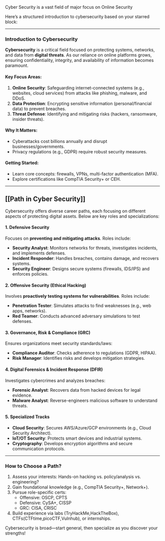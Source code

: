 Cyber Security is a vast field of major focus on Online Security


Here’s a structured introduction to cybersecurity based on your starred block:

---

### **Introduction to Cybersecurity**  
**Cybersecurity** is a critical field focused on protecting systems, networks, and data from **digital threats**. As our reliance on online platforms grows, ensuring confidentiality, integrity, and availability of information becomes paramount.  

#### **Key Focus Areas**:  
1. **Online Security**: Safeguarding internet-connected systems (e.g., websites, cloud services) from attacks like phishing, malware, and DDoS.  
2. **Data Protection**: Encrypting sensitive information (personal/financial data) to prevent breaches.  
3. **Threat Defense**: Identifying and mitigating risks (hackers, ransomware, insider threats).  

#### **Why It Matters**:  
- Cyberattacks cost billions annually and disrupt businesses/governments.  
- Privacy regulations (e.g., GDPR) require robust security measures.  

#### **Getting Started**:  
- Learn core concepts: firewalls, VPNs, multi-factor authentication (MFA).  
- Explore certifications like CompTIA Security+ or CEH.  

---

## **[[Path in Cyber Security]]**

Cybersecurity offers diverse career paths, each focusing on different aspects of protecting digital assets. Below are key roles and specializations:  

#### **1. Defensive Security**  
Focuses on **preventing and mitigating attacks**. Roles include:  
- **Security Analyst**: Monitors networks for threats, investigates incidents, and implements defenses.  
- **Incident Responder**: Handles breaches, contains damage, and recovers systems.  
- **Security Engineer**: Designs secure systems (firewalls, IDS/IPS) and enforces policies.  

#### **2. Offensive Security (Ethical Hacking)**  
Involves **proactively testing systems for vulnerabilities**. Roles include:  
- **Penetration Tester**: Simulates attacks to find weaknesses (e.g., web apps, networks).  
- **Red Teamer**: Conducts advanced adversary simulations to test defenses.  

#### **3. Governance, Risk & Compliance (GRC)**  
Ensures organizations meet security standards/laws:  
- **Compliance Auditor**: Checks adherence to regulations (GDPR, HIPAA).  
- **Risk Manager**: Identifies risks and develops mitigation strategies.  

#### **4. Digital Forensics & Incident Response (DFIR)**  
Investigates cybercrimes and analyzes breaches:  
- **Forensic Analyst**: Recovers data from hacked devices for legal evidence.  
- **Malware Analyst**: Reverse-engineers malicious software to understand threats.  

#### **5. Specialized Tracks**  
- **Cloud Security**: Secures AWS/Azure/GCP environments (e.g., Cloud Security Architect).  
- **IoT/OT Security**: Protects smart devices and industrial systems.  
- **Cryptography**: Develops encryption algorithms and secure communication protocols.  

---

### **How to Choose a Path?**  
1. Assess your interests: Hands-on hacking vs. policy/analysis vs. engineering?  
2. Gain foundational knowledge (e.g., CompTIA Security+, Network+).  
3. Pursue role-specific certs:  
   - Offensive: OSCP, CPTS
   - Defensive: CySA+, CISSP   
   - GRC: CISA, CRISC   
1. Build experience via labs (TryHackMe,HackTheBox), CTFs(CTFtime,picoCTF,Vulnhub), or internships.  

Cybersecurity is broad—start general, then specialize as you discover your strengths!